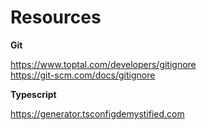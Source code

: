 # Resources

**Git**

https://www.toptal.com/developers/gitignore \
https://git-scm.com/docs/gitignore 

**Typescript**

https://generator.tsconfigdemystified.com
